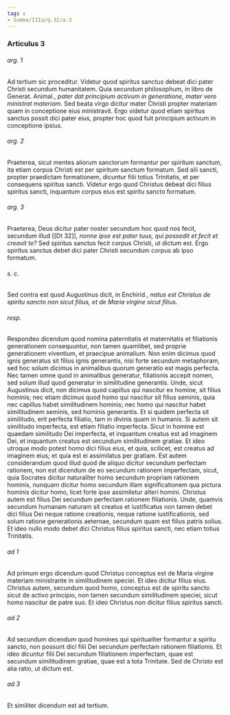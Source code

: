 ```yaml
---
tags : 
- Summa/IIIa/q.32/a.3
---
```


### Articulus 3

###### arg. 1
Ad tertium sic proceditur. Videtur quod spiritus sanctus debeat dici pater Christi secundum humanitatem. Quia secundum philosophum, in libro de Generat. Animal., *pater dat principium activum in generatione, mater vero ministrat materiam*. Sed beata virgo dicitur mater Christi propter materiam quam in conceptione eius ministravit. Ergo videtur quod etiam spiritus sanctus possit dici pater eius, propter hoc quod fuit principium activum in conceptione ipsius.

###### arg. 2
Praeterea, sicut mentes aliorum sanctorum formantur per spiritum sanctum, ita etiam corpus Christi est per spiritum sanctum formatum. Sed alii sancti, propter praedictam formationem, dicuntur filii totius Trinitatis, et per consequens spiritus sancti. Videtur ergo quod Christus debeat dici filius spiritus sancti, inquantum corpus eius est spiritu sancto formatum.

###### arg. 3
Praeterea, Deus dicitur pater noster secundum hoc quod nos fecit, secundum illud [[Dt 32]], *nonne ipse est pater tuus, qui possedit et fecit et creavit te?* Sed spiritus sanctus fecit corpus Christi, ut dictum est. Ergo spiritus sanctus debet dici pater Christi secundum corpus ab ipso formatum.

###### s. c.
Sed contra est quod Augustinus dicit, in Enchirid., *natus est Christus de spiritu sancto non sicut filius, et de Maria virgine sicut filius*.

###### resp.
Respondeo dicendum quod nomina paternitatis et maternitatis et filiationis generationem consequuntur, non tamen quamlibet, sed proprie generationem viventium, et praecipue animalium. Non enim dicimus quod ignis generatus sit filius ignis generantis, nisi forte secundum metaphoram, sed hoc solum dicimus in animalibus quorum generatio est magis perfecta. Nec tamen omne quod in animalibus generatur, filiationis accepit nomen, sed solum illud quod generatur in similitudine generantis. Unde, sicut Augustinus dicit, non dicimus quod capillus qui nascitur ex homine, sit filius hominis; nec etiam dicimus quod homo qui nascitur sit filius seminis, quia nec capillus habet similitudinem hominis; nec homo qui nascitur habet similitudinem seminis, sed hominis generantis. Et si quidem perfecta sit similitudo, erit perfecta filiatio, tam in divinis quam in humanis. Si autem sit similitudo imperfecta, est etiam filiatio imperfecta. Sicut in homine est quaedam similitudo Dei imperfecta, et inquantum creatus est ad imaginem Dei, et inquantum creatus est secundum similitudinem gratiae. Et ideo utroque modo potest homo dici filius eius, et quia, scilicet, est creatus ad imaginem eius; et quia est ei assimilatus per gratiam. Est autem considerandum quod illud quod de aliquo dicitur secundum perfectam rationem, non est dicendum de eo secundum rationem imperfectam, sicut, quia Socrates dicitur naturaliter homo secundum propriam rationem hominis, nunquam dicitur homo secundum illam significationem qua pictura hominis dicitur homo, licet forte ipse assimiletur alteri homini. Christus autem est filius Dei secundum perfectam rationem filiationis. Unde, quamvis secundum humanam naturam sit creatus et iustificatus non tamen debet dici filius Dei neque ratione creationis, neque ratione iustificationis, sed solum ratione generationis aeternae, secundum quam est filius patris solius. Et ideo nullo modo debet dici Christus filius spiritus sancti, nec etiam totius Trinitatis.

###### ad 1
Ad primum ergo dicendum quod Christus conceptus est de Maria virgine materiam ministrante in similitudinem speciei. Et ideo dicitur filius eius. Christus autem, secundum quod homo, conceptus est de spiritu sancto sicut de activo principio, non tamen secundum similitudinem speciei, sicut homo nascitur de patre suo. Et ideo Christus non dicitur filius spiritus sancti.

###### ad 2
Ad secundum dicendum quod homines qui spiritualiter formantur a spiritu sancto, non possunt dici filii Dei secundum perfectam rationem filiationis. Et ideo dicuntur filii Dei secundum filiationem imperfectam, quae est secundum similitudinem gratiae, quae est a tota Trinitate. Sed de Christo est alia ratio, ut dictum est.

###### ad 3
Et similiter dicendum est ad tertium.

